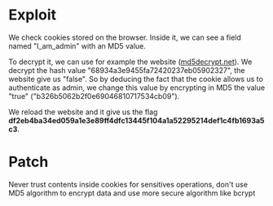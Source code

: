 # Exploit
We check cookies stored on the browser. Inside it, we can see a field named "I_am_admin" with an MD5 value.

To decrypt it, we can use for example the website ([md5decrypt.net](https://md5decrypt.net)). We decrypt the hash value "68934a3e9455fa72420237eb05902327", the website give us "false". So by deducing the fact that the cookie allows us to authenticate as admin, we change this value by encrypting in MD5 the value "true" ("b326b5062b2f0e69046810717534cb09").

We reload the website and it give us the flag **df2eb4ba34ed059a1e3e89ff4dfc13445f104a1a52295214def1c4fb1693a5c3**.

# Patch
Never trust contents inside cookies for sensitives operations, don't use MD5 algorithm to encrypt data and use more secure algorithm like bcrypt